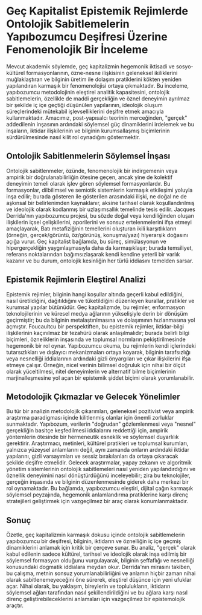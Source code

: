 ﻿# Geç Kapitalist Epistemik Rejimlerde Ontolojik Sabitlemelerin Yapıbozumcu Deşifresi Üzerine Fenomenolojik Bir İnceleme

Mevcut akademik söylemde, geç kapitalizmin hegemonik iktisadi ve sosyo-kültürel formasyonlarının, özne-nesne ilişkisinin geleneksel ikiliklerini muğlaklaştıran ve bilginin üretim ile dolaşım pratiklerini kökten yeniden yapılandıran karmaşık bir fenomenolojisi ortaya çıkmaktadır. Bu inceleme, yapıbozumcu metodolojinin eleştirel analitik kapasitesini, ontolojik sabitlemelerin, özellikle de maddi gerçekliğin ve öznel deneyimin ayrılmaz bir şekilde iç içe geçtiği düşünülen yapılarının, ideolojik oluşum süreçlerindeki mütekabil işlevselliklerini deşifre etmek amacıyla kullanmaktadır. Amacımız, post-yapısalcı teorinin merceğinden, "gerçek" addedilenin inşasının ardındaki söylemsel güç dinamiklerini irdelemek ve bu inşaların, iktidar ilişkilerinin ve bilginin kurumsallaşmış biçimlerinin sürdürülmesinde nasıl kilit rol oynadığını göstermektir.

## Ontolojik Sabitlenmelerin Söylemsel İnşası

Ontolojik sabitlenmeler, özünde, fenomenolojik bir indirgemenin veya ampirik bir doğrulanabilirliğin ötesine geçen, ancak yine de kolektif deneyimin temeli olarak işlev gören söylemsel formasyonlardır. Bu formasyonlar, dilbilimsel ve semiotik sistemlerin karmaşık etkileşimi yoluyla inşa edilir; burada gösteren ile gösterilen arasındaki ilişki, ne doğal ne de aşkınsal bir belirlenimden kaynaklanır, aksine tarihsel olarak koşullandırılmış ve ideolojik olarak kodlanmış bir uzlaşımsallık temelinde tesis edilir. Jacques Derrida'nın yapıbozumcu projesi, bu sözde doğal veya kendiliğinden oluşan ilişkilerin içsel çelişkilerini, aporilerini ve sonsuz ertelenmelerini ifşa etmeyi amaçlayarak, Batı metafiziğinin temellerini oluşturan ikili karşıtlıkların (örneğin, gerçek/görüntü, öz/görünüş, konuşma/yazı) hiyerarşik doğasını açığa vurur. Geç kapitalist bağlamda, bu süreç, simülasyonun ve hipergerçekliğin yaygınlaşmasıyla daha da karmaşıklaşır; burada temsiliyet, referans noktalarından bağımsızlaşarak kendi kendine yeterli bir varlık kazanır ve bu durum, ontolojik kesinliğin her türlü iddiasını temelden sarsar.

## Epistemik Rejimlerin Eleştirel Analizi

Epistemik rejimler, bilginin hangi koşullar altında geçerli kabul edildiğini, nasıl üretildiğini, dağıtıldığını ve tüketildiğini düzenleyen kurallar, pratikler ve kurumsal yapılar bütünüdür. Geç kapitalizmde, bu rejimler, enformasyon teknolojilerinin ve küresel medya ağlarının yükselişiyle derin bir dönüşüm geçirmiştir; bu da bilginin metalaştırılmasına ve dolaşımının hızlanmasına yol açmıştır. Foucaultcu bir perspektiften, bu epistemik rejimler, iktidar-bilgi ilişkilerinin kaçınılmaz bir tezahürü olarak anlaşılmalıdır; burada belirli bilgi biçimleri, özneliklerin inşasında ve toplumsal normların pekiştirilmesinde hegemonik bir rol oynar. Yapıbozumcu okuma, bu rejimlerin kendi içlerindeki tutarsızlıkları ve dışlayıcı mekanizmaları ortaya koyarak, bilginin tarafsızlığı veya nesnelliği iddialarının ardındaki gizli önyargıları ve çıkar ilişkilerini ifşa etmeye çalışır. Örneğin, nicel verinin bilimsel doğruluk için nihai bir ölçüt olarak yüceltilmesi, nitel deneyimlerin ve alternatif bilme biçimlerinin marjinalleşmesine yol açan bir epistemik şiddet biçimi olarak yorumlanabilir.

## Metodolojik Çıkmazlar ve Gelecek Yönelimler

Bu tür bir analizin metodolojik çıkarımları, geleneksel pozitivist veya ampirik araştırma paradigması içinde kilitlenmiş olanlar için önemli zorluklar sunmaktadır. Yapıbozum, verilerin "doğrudan" gözlemlenmesi veya "nesnel" gerçekliğin basitçe keşfedilmesi iddialarını reddettiği için, ampirik yöntemlerin ötesinde bir hermeneutik esneklik ve söylemsel duyarlılık gerektirir. Araştırmacı, metinleri, kültürel pratikleri ve toplumsal kurumları, yalnızca yüzeysel anlamlarını değil, aynı zamanda onların ardındaki iktidar yapılarını, gizli varsayımları ve sessiz bırakılanları da ortaya çıkaracak şekilde deşifre etmelidir. Gelecek araştırmalar, yapay zekanın ve algoritmik yönetim sistemlerinin ontolojik sabitlemeleri nasıl yeniden yapılandırdığını ve öznellik deneyimini nasıl dönüştürdüğünü inceleyebilir; zira bu teknolojiler, gerçeğin inşasında ve bilginin düzenlenmesinde giderek daha merkezi bir rol oynamaktadır. Bu bağlamda, yapıbozumcu eleştiri, dijital çağın karmaşık söylemsel peyzajında, hegemonik anlamlandırma pratiklerine karşı direnç stratejileri geliştirmek için vazgeçilmez bir araç olarak konumlanmaktadır.

## Sonuç

Özetle, geç kapitalizmin karmaşık dokusu içinde ontolojik sabitlemelerin yapıbozumcu bir deşifresi, bilginin, iktidarın ve öznelliğin iç içe geçmiş dinamiklerini anlamak için kritik bir çerçeve sunar. Bu analiz, "gerçek" olarak kabul edilenin sadece kültürel, tarihsel ve ideolojik olarak inşa edilmiş bir söylemsel formasyon olduğunu vurgulayarak, bilginin şeffaflığı ve nesnelliği konusundaki dogmatik iddialara meydan okur. Derrida'nın mirasını takiben, bu çalışma, metnin sonsuz yorumlanabilirliğini ve anlamın hiçbir zaman nihai olarak sabitlenemeyeceğini öne sürerek, eleştirel düşünce için yeni ufuklar açar. Nihai olarak, bu yaklaşım, bireylerin ve toplulukların, iktidarın söylemsel ağları tarafından nasıl şekillendirildiğini ve bu ağlara karşı nasıl direnç geliştirebileceklerini anlamaları için vazgeçilmez bir epistemolojik araçtır.


